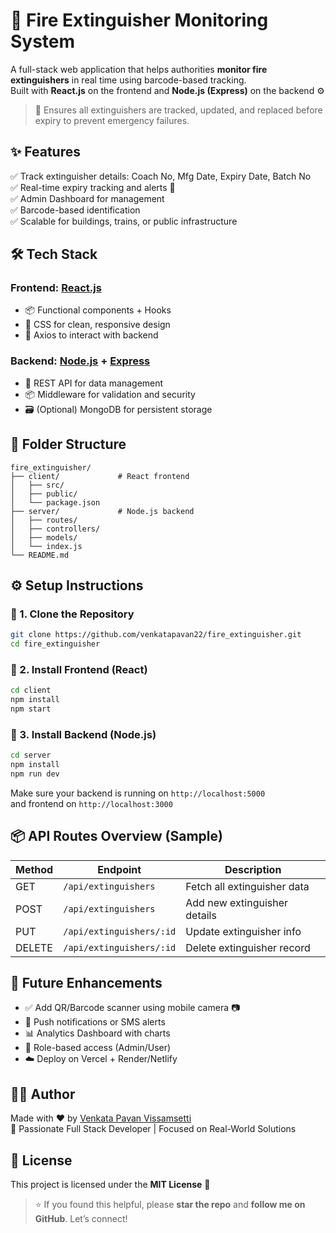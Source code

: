 # 🧯 Fire Extinguisher Monitoring System  
A full-stack web application that helps authorities **monitor fire extinguishers** in real time using barcode-based tracking.  
Built with **React.js** on the frontend and **Node.js (Express)** on the backend ⚙️  
> 🎯 Ensures all extinguishers are tracked, updated, and replaced before expiry to prevent emergency failures.  
## ✨ Features  
✅ Track extinguisher details: Coach No, Mfg Date, Expiry Date, Batch No  
✅ Real-time expiry tracking and alerts 🔔  
✅ Admin Dashboard for management  
✅ Barcode-based identification  
✅ Scalable for buildings, trains, or public infrastructure  
## 🛠️ Tech Stack  
### Frontend: [React.js](https://reactjs.org/)  
- 📦 Functional components + Hooks  
- 🎨 CSS for clean, responsive design  
- 📡 Axios to interact with backend  
### Backend: [Node.js](https://nodejs.org/) + [Express](https://expressjs.com/)  
- 🧠 REST API for data management  
- 📦 Middleware for validation and security  
- 🗃️ (Optional) MongoDB for persistent storage  
## 📁 Folder Structure  
```
fire_extinguisher/  
├── client/             # React frontend  
│   ├── src/  
│   ├── public/  
│   └── package.json  
├── server/             # Node.js backend  
│   ├── routes/  
│   ├── controllers/  
│   ├── models/  
│   └── index.js  
└── README.md  
```  
## ⚙️ Setup Instructions  
### 🔹 1. Clone the Repository  
```bash  
git clone https://github.com/venkatapavan22/fire_extinguisher.git  
cd fire_extinguisher  
```  
### 🔹 2. Install Frontend (React)  
```bash  
cd client  
npm install  
npm start  
```  
### 🔹 3. Install Backend (Node.js)  
```bash  
cd server  
npm install  
npm run dev  
```  
Make sure your backend is running on `http://localhost:5000`  
and frontend on `http://localhost:3000`  
## 📦 API Routes Overview (Sample)  
| Method | Endpoint                 | Description                    |  
|--------|--------------------------|--------------------------------|  
| GET    | `/api/extinguishers`     | Fetch all extinguisher data    |  
| POST   | `/api/extinguishers`     | Add new extinguisher details   |  
| PUT    | `/api/extinguishers/:id` | Update extinguisher info       |  
| DELETE | `/api/extinguishers/:id` | Delete extinguisher record     |  
## 🚀 Future Enhancements  
- ✅ Add QR/Barcode scanner using mobile camera 📷  
- 📲 Push notifications or SMS alerts  
- 📊 Analytics Dashboard with charts  
- 👮 Role-based access (Admin/User)  
- ☁️ Deploy on Vercel + Render/Netlify  
## 🙋‍♂️ Author  
Made with ❤️ by [Venkata Pavan Vissamsetti](https://github.com/venkatapavan22)  
🚀 Passionate Full Stack Developer | Focused on Real-World Solutions  
## 📝 License  
This project is licensed under the **MIT License** 📄  
> ⭐ If you found this helpful, please **star the repo** and **follow me on GitHub**. Let’s connect!
